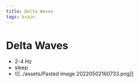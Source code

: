 ```yaml
---
title: Delta Waves
tags: brain
---
```


# Delta Waves
- 2-4 Hz 
- sleep
- ![[../assets/Pasted image 20220502160733.png]]
































